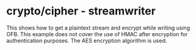 # crypto/cipher - streamwriter

This shows how to get a plaintext stream and encrypt while writing using OFB. This example does not cover the use of HMAC after encryption for authentication purposes. The AES encryption algorithm is used.
